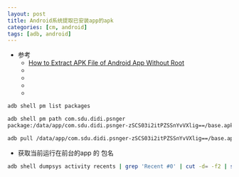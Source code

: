```yaml
---
layout: post
title: Android系统提取已安装app的apk
categories: [cm, android]
tags: [adb, android]
---
```


* 参考
  * [How to Extract APK File of Android App Without Root](https://beebom.com/how-extract-apk-android-app/)
  * []()
  * []()
  * []()
  * []()



~~~bash
adb shell pm list packages

adb shell pm path com.sdu.didi.psnger
package:/data/app/com.sdu.didi.psnger-zSCS03i2itPZSSnYvVXlig==/base.apk

adb pull /data/app/com.sdu.didi.psnger-zSCS03i2itPZSSnYvVXlig==/base.apk .
~~~



* 获取当前运行在前台的app 的 包名

~~~sh
adb shell dumpsys activity recents | grep 'Recent #0' | cut -d= -f2 | sed 's| .*||' | cut -d '/' -f1
~~~




























